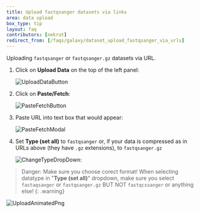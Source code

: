 ```yaml
---
title: Upload fastqsanger datasets via links
area: data upload
box_type: tip
layout: faq
contributors: [nekrut]
redirect_from: [/faqs/galaxy/dataset_upload_fastqsanger_via_urls]
---
```


Uploading `fastqsanger` or `fastqsanger.gz` datasets via URL.

1. Click on **Upload Data** on the top of the left panel:

	![UploadDataButton]({{site.baseurl}}/faqs/galaxy/images/upload_data_button.png)

2. Click on **Paste/Fetch**:

	![PasteFetchButton]({{site.baseurl}}/faqs/galaxy/images/paste_fetch_data_button.png)

3. Paste URL into text box that would appear:

	![PasteFetchModal]({{site.baseurl}}/faqs/galaxy/images/paste_fetch_data_modal.png)

4. Set **Type (set all)** to `fastqsanger` or, if your data is compressed as in URLs above (they have `.gz` extensions), to `fastqsanger.gz`

	![ChangeTypeDropDown]({{site.baseurl}}/faqs/galaxy/images/paste_fetch_set_data_type.png):


> <warning-title>Danger: Make sure you choose corect format!</warning-title>
> When selecting datatype in "**Type (set all)**" dropdown, make sure you select `fastaqsanger` or `fastqsanger.gz` BUT NOT `fastqcssanger` or anything else!
{: .warning}

![UploadAnimatedPng]({{site.baseurl}}/faqs/galaxy/images/upload_fastqsanger_via_url.png)


